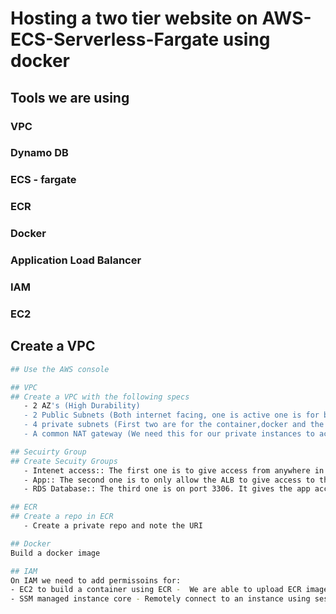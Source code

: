 # Hosting a two tier website on AWS-ECS-Serverless-Fargate using docker
## Tools we are using
### VPC
### Dynamo DB
### ECS - fargate
### ECR
### Docker
### Application Load Balancer
### IAM
### EC2
## Create a VPC
```sh
## Use the AWS console
```
```sh
## VPC
## Create a VPC with the following specs
   - 2 AZ's (High Durability)
   - 2 Public Subnets (Both internet facing, one is active one is for back up)
   - 4 private subnets (First two are for the container,docker and the database and the other two are backup )
   - A common NAT gateway (We need this for our private instances to access the net)
```
```sh
## Secuirty Group
## Create Secuity Groups
   - Intenet access:: The first one is to give access from anywhere in the internet http: (0.0.0.0/0)
   - App:: The second one is to only allow the ALB to give access to the Containers
   - RDS Database:: The third one is on port 3306. It gives the app access to the RDS database
```
```sh
## ECR
## Create a repo in ECR
   - Create a private repo and note the URI
```
```sh
## Docker
Build a docker image
```
```sh
## IAM
On IAM we need to add permissoins for:
- EC2 to build a container using ECR -  We are able to upload ECR images
- SSM managed instance core - Remotely connect to an instance using sessions manager
```
